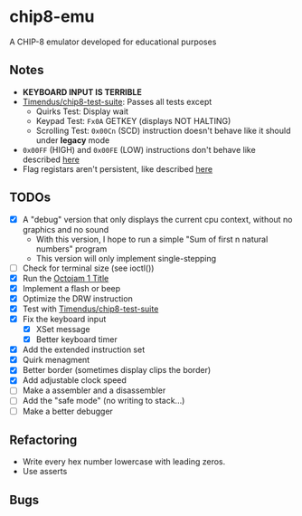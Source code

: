 # chip8-emu
A CHIP-8 emulator developed for educational purposes

## Notes
 - **KEYBOARD INPUT IS TERRIBLE**
 - [Timendus/chip8-test-suite](https://github.com/Timendus/chip8-test-suite): Passes all tests except
   - Quirks Test: Display wait
   - Keypad Test: ``Fx0A`` GETKEY (displays NOT HALTING)
   - Scrolling Test: ``0x00Cn`` (SCD) instruction doesn't behave like it should under __legacy__ mode
 - ``0x00FF`` (HIGH) and ``0x00FE`` (LOW) instructions don't behave like described [here](https://github.com/Chromatophore/HP48-Superchip/blob/master/investigations/quirk_display.md)
 - Flag registars aren't persistent, like described [here](https://johnearnest.github.io/Octo/docs/SuperChip.html)


## TODOs
 - [x] A "debug" version that only displays the current cpu context, without no graphics and no sound
    - With this version, I hope to run a simple "Sum of first n natural numbers" program
    - This version will only implement single-stepping
 - [ ] Check for terminal size (see ioctl())
 - [x] Run the [Octojam 1 Title](https://johnearnest.github.io/chip8Archive/play.html?p=octojam1title)
 - [x] Implement a flash or beep
 - [x] Optimize the DRW instruction
 - [x] Test with [Timendus/chip8-test-suite](https://github.com/Timendus/chip8-test-suite)
 - [x] Fix the keyboard input
   - [x] XSet message
   - [x] Better keyboard timer
 - [x] Add the extended instruction set
 - [x] Quirk menagment
 - [x] Better border (sometimes display clips the border)
 - [x] Add adjustable clock speed
 - [ ] Make a assembler and a disassembler
 - [ ] Add the "safe mode" (no writing to stack...)
 - [ ] Make a better debugger

## Refactoring
 - Write every hex number lowercase with leading zeros.
 - Use asserts

## Bugs
